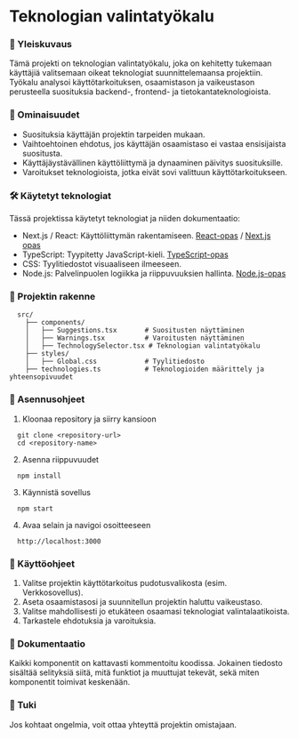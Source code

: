 # Teknologian valintatyökalu

### 📝 Yleiskuvaus


Tämä projekti on teknologian valintatyökalu, joka on kehitetty tukemaan käyttäjiä valitsemaan oikeat teknologiat suunnittelemaansa projektiin. Työkalu analysoi käyttötarkoituksen, osaamistason ja vaikeustason perusteella suosituksia backend-, frontend- ja tietokantateknologioista.

### 🚀 Ominaisuudet

* Suosituksia käyttäjän projektin tarpeiden mukaan.
*	Vaihtoehtoinen ehdotus, jos käyttäjän osaamistaso ei vastaa ensisijaista suositusta.
*	Käyttäjäystävällinen käyttöliittymä ja dynaaminen päivitys suosituksille.
*	Varoitukset teknologioista, jotka eivät sovi valittuun käyttötarkoitukseen.

### 🛠️ Käytetyt teknologiat

Tässä projektissa käytetyt teknologiat ja niiden dokumentaatio:
*	Next.js / React: Käyttöliittymän rakentamiseen. [React-opas](https://react.dev/) / [Next.js opas](https://nextjs.org/docs)
*	TypeScript: Tyypitetty JavaScript-kieli. [TypeScript-opas](https://www.typescriptlang.org/docs/)
*	CSS: Tyylitiedostot visuaaliseen ilmeeseen.
*	Node.js: Palvelinpuolen logiikka ja riippuvuuksien hallinta. [Node.js-opas](https://nodejs.org/docs/latest/api/)

### 📂 Projektin rakenne 

```
  src/
    ├── components/
    │   ├── Suggestions.tsx       # Suositusten näyttäminen
    │   ├── Warnings.tsx          # Varoitusten näyttäminen
    │   ├── TechnologySelector.tsx # Teknologian valintatyökalu
    ├── styles/
    │   ├── Global.css            # Tyylitiedosto
    ├── technologies.ts           # Teknologioiden määrittely ja yhteensopivuudet
```

### 🔧 Asennusohjeet

1.	Kloonaa repository ja siirry kansioon
```
  git clone <repository-url>
  cd <repository-name>
```
2.	Asenna riippuvuudet
```
  npm install
```
3.	Käynnistä sovellus
``` 
  npm start
```
4.	Avaa selain ja navigoi osoitteeseen
```
  http://localhost:3000
```

### 📘 Käyttöohjeet

1.	Valitse projektin käyttötarkoitus pudotusvalikosta (esim. Verkkosovellus).
2.	Aseta osaamistasosi ja suunnitellun projektin haluttu vaikeustaso.
3.	Valitse mahdollisesti jo etukäteen osaamasi teknologiat valintalaatikoista.
4.	Tarkastele ehdotuksia ja varoituksia.

### 📄 Dokumentaatio

Kaikki komponentit on kattavasti kommentoitu koodissa. Jokainen tiedosto sisältää selityksiä siitä, mitä funktiot ja muuttujat tekevät, sekä miten komponentit toimivat keskenään.

### 📧 Tuki

Jos kohtaat ongelmia, voit ottaa yhteyttä projektin omistajaan.

